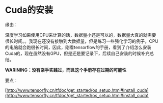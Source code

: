 # Cuda的安装

缘由：

深度学习如果使用CPU来计算的话，数据量小还是可以的，数据量大真的就需要很长时间。。我现在还没有接触到大数据量，但是练习一些强化学习的例子，CPU的电脑就会跑很长时间，因此，刚看tensorflow的手册，看到了介绍怎么安装Cuda的，现在虽然没有GPU，但是还是要记录下，后续自己安装的时候补充总结。

**WARINING：没有亲手实践过，而且这个手册存在过期的可能性**

要点：

[http://www.tensorfly.cn/tfdoc/get_started/os_setup.html#install_cuda](http://www.tensorfly.cn/tfdoc/get_started/os_setup.html#install_cuda)
